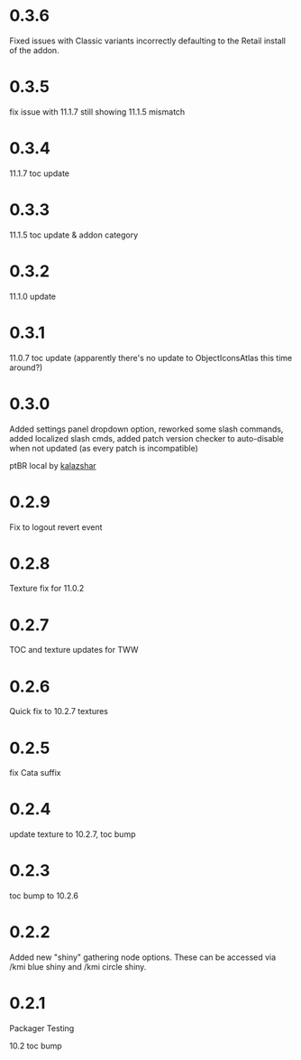 # 0.3.6

Fixed issues with Classic variants incorrectly defaulting to the Retail install of the addon.

# 0.3.5

fix issue with 11.1.7 still showing 11.1.5 mismatch

# 0.3.4

11.1.7 toc update

# 0.3.3

11.1.5 toc update & addon category

# 0.3.2

11.1.0 update

# 0.3.1

11.0.7 toc update (apparently there's no update to ObjectIconsAtlas this time around?)

# 0.3.0

Added settings panel dropdown option, reworked some slash commands, added localized slash cmds, added patch version checker to auto-disable when not updated (as every patch is incompatible)

ptBR local by [kalazshar](https://github.com/kalazshar/kalazshar/blob/main/PT-BR%20for%20KeyboardTurner)

# 0.2.9

Fix to logout revert event

# 0.2.8

Texture fix for 11.0.2

# 0.2.7

TOC and texture updates for TWW

# 0.2.6

Quick fix to 10.2.7 textures

# 0.2.5

fix Cata suffix

# 0.2.4

update texture to 10.2.7, toc bump

# 0.2.3

toc bump to 10.2.6

# 0.2.2

Added new "shiny" gathering node options. These can be accessed via /kmi blue shiny and /kmi circle shiny.

# 0.2.1

Packager Testing

10.2 toc bump